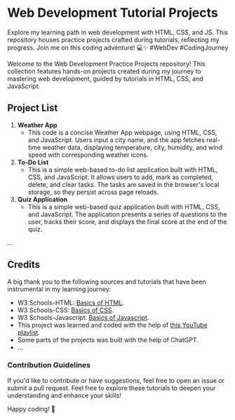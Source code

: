 # Web Development Tutorial Projects
Explore my learning path in web development with HTML, CSS, and JS. This repository houses practice projects crafted during tutorials, reflecting my progress. Join me on this coding adventure! 💻✨ #WebDev #CodingJourney

Welcome to the Web Development Practice Projects repository! This collection features hands-on projects created during my journey to mastering web development, guided by tutorials in HTML, CSS, and JavaScript.

## Project List
1. **Weather App**
   - This code is a concise Weather App webpage, using HTML, CSS, and JavaScript. Users input a city name, and the app fetches real-time weather data, displaying temperature, city, humidity, and wind speed with corresponding weather icons.
3. **To-Do List**
   - This is a simple web-based to-do list application built with HTML, CSS, and JavaScript. It allows users to add, mark as completed, delete, and clear tasks. The tasks are saved in the browser's local storage, so they persist across page reloads.
5. **Quiz Application**
   - This is a simple web-based quiz application built with HTML, CSS, and JavaScript. The application presents a series of questions to the user, tracks their score, and displays the final score at the end of the quiz.
     
...

## Credits

A big thank you to the following sources and tutorials that have been instrumental in my learning journey:

- W3 Schools-HTML: [Basics of HTML](https://www.w3schools.com/html/default.asp).
- W3 Schools-CSS: [Basics of CSS](https://www.w3schools.com/css/default.asp).
- W3 Schools-Javascript: [Basics of Javascript](https://www.w3schools.com/js/default.asp).
- This project was learned and coded with the help of [this YouTube playlist](https://youtube.com/playlist?list=PLjwm_8O3suyOgDS_Z8AWbbq3zpCmR-WE9&si=lyJFIZgcxMrdSgBE).
- Some parts of the projects was built with the help of ChatGPT.
- ...


### Contribution Guidelines
If you'd like to contribute or have suggestions, feel free to open an issue or submit a pull request.
Feel free to explore these tutorials to deepen your understanding and enhance your skills!


Happy coding! 🚀
